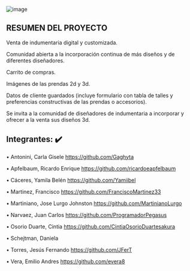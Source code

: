 
![image](https://user-images.githubusercontent.com/63260839/192121859-9cc65987-f4a9-4af1-9229-cc4421fc07b6.png)

## RESUMEN DEL PROYECTO
Venta de indumentaria digital y customizada. 

Comunidad abierta a la incorporación continua de más diseños y de diferentes diseñadores. 

Carrito de compras. 

Imágenes de las prendas 2d y 3d.

Datos de cliente guardados (incluye formulario con tabla de talles y preferencias constructivas de las prendas o accesorios).

Se invita a la comunidad de diseñadores de indumentaria a incorporar y ofrecer a la venta sus diseños 3d.

## Integrantes: :heavy_check_mark:


•	Antonini, Carla Gisele
  https://github.com/Gaghyta

•	Apfelbaum, Ricardo Enrique
  https://github.com/ricardoeapfelbaum

•	Cáceres, Yamila Belén
  https://github.com/Yamiibel

•	Martinez, Francisco 
  https://github.com/FranciscoMartinez33
  
•	Martiniano, Jose Lurgo Johnston
  https://github.com/MartinianoLurgo

•	Narvaez, Juan Carlos 
  https://github.com/ProgramadorPegasus

•	Osorio Duarte, Cintia 
  https://github.com/CintiaOsorioDuartesakura

•	Schejtman, Daniela 

• Torres, Jesús Fernando 
  https://github.com/JFerT

•	Vera, Emilio Andres
  https://github.com/evera8


